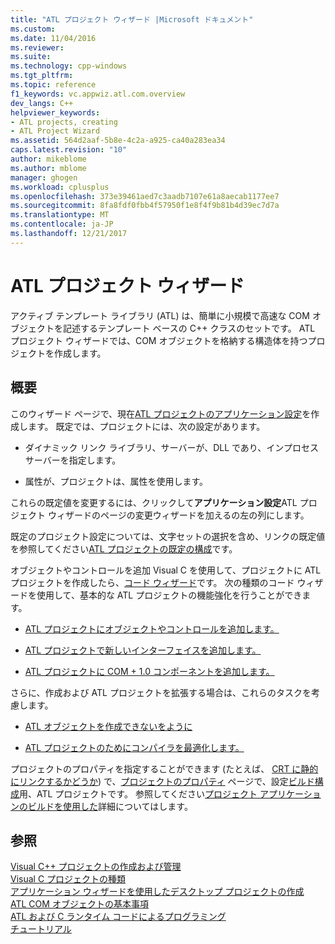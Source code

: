 ```yaml
---
title: "ATL プロジェクト ウィザード |Microsoft ドキュメント"
ms.custom: 
ms.date: 11/04/2016
ms.reviewer: 
ms.suite: 
ms.technology: cpp-windows
ms.tgt_pltfrm: 
ms.topic: reference
f1_keywords: vc.appwiz.atl.com.overview
dev_langs: C++
helpviewer_keywords:
- ATL projects, creating
- ATL Project Wizard
ms.assetid: 564d2aaf-5b8e-4c2a-a925-ca40a283ea34
caps.latest.revision: "10"
author: mikeblome
ms.author: mblome
manager: ghogen
ms.workload: cplusplus
ms.openlocfilehash: 373e39461aed7c3aadb7107e61a8aecab1177ee7
ms.sourcegitcommit: 8fa8fdf0fbb4f57950f1e8f4f9b81b4d39ec7d7a
ms.translationtype: MT
ms.contentlocale: ja-JP
ms.lasthandoff: 12/21/2017
---
```

# <a name="atl-project-wizard"></a>ATL プロジェクト ウィザード
アクティブ テンプレート ライブラリ (ATL) は、簡単に小規模で高速な COM オブジェクトを記述するテンプレート ベースの C++ クラスのセットです。 ATL プロジェクト ウィザードでは、COM オブジェクトを格納する構造体を持つプロジェクトを作成します。  
  
## <a name="overview"></a>概要  
 このウィザード ページで、現在[ATL プロジェクトのアプリケーション設定](../../atl/reference/application-settings-atl-project-wizard.md)を作成します。 既定では、プロジェクトには、次の設定があります。  
  
-   ダイナミック リンク ライブラリ、サーバーが、DLL であり、インプロセス サーバーを指定します。  
  
-   属性が、プロジェクトは、属性を使用します。  
  
 これらの既定値を変更するには、クリックして**アプリケーション設定**ATL プロジェクト ウィザードのページの変更ウィザードを加えるの左の列にします。  
  
 既定のプロジェクト設定については、文字セットの選択を含め、リンクの既定値を参照してください[ATL プロジェクトの既定の構成](../../atl/reference/default-atl-project-configurations.md)です。  
  
 オブジェクトやコントロールを追加 Visual C を使用して、プロジェクトに ATL プロジェクトを作成したら、[コード ウィザード](../../ide/adding-functionality-with-code-wizards-cpp.md)です。 次の種類のコード ウィザードを使用して、基本的な ATL プロジェクトの機能強化を行うことができます。  
  
-   [ATL プロジェクトにオブジェクトやコントロールを追加します。](../../atl/reference/adding-objects-and-controls-to-an-atl-project.md)  
  
-   [ATL プロジェクトで新しいインターフェイスを追加します。](../../atl/reference/adding-a-new-interface-in-an-atl-project.md)  
  
-   [ATL プロジェクトに COM + 1.0 コンポーネントを追加します。](../../atl/reference/adding-an-atl-com-plus-1-0-component.md)  
  
 さらに、作成および ATL プロジェクトを拡張する場合は、これらのタスクを考慮します。  
  
-   [ATL オブジェクトを作成できないをように](../../atl/reference/making-an-atl-object-noncreatable.md)  
  
-   [ATL プロジェクトのためにコンパイラを最適化します。](../../atl/reference/specifying-compiler-optimization-for-an-atl-project.md)  
  
 プロジェクトのプロパティを指定することができます (たとえば、 [CRT に静的にリンクするかどうか](../../atl/programming-with-atl-and-c-run-time-code.md)) で、[プロジェクトのプロパティ](../../ide/general-property-page-project.md) ページで、設定[ビルド構成](/visualstudio/ide/understanding-build-configurations)用、ATL プロジェクトです。 参照してください[プロジェクト アプリケーションのビルドを使用した](http://msdn.microsoft.com/en-us/3339fa90-bac2-4b95-8361-662a2e0e7dfe)詳細についてはします。  
  
## <a name="see-also"></a>参照  
 [Visual C++ プロジェクトの作成および管理](../../ide/creating-and-managing-visual-cpp-projects.md)   
 [Visual C プロジェクトの種類](../../ide/visual-cpp-project-types.md)   
 [アプリケーション ウィザードを使用したデスクトップ プロジェクトの作成](../../ide/creating-desktop-projects-by-using-application-wizards.md)   
 [ATL COM オブジェクトの基本事項](../../atl/fundamentals-of-atl-com-objects.md)   
 [ATL および C ランタイム コードによるプログラミング](../../atl/programming-with-atl-and-c-run-time-code.md)   
 [チュートリアル](../../atl/active-template-library-atl-tutorial.md)

